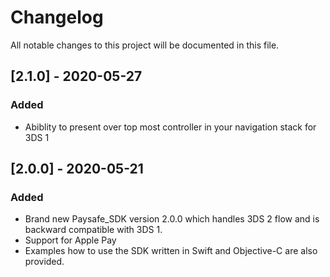 # Changelog

All notable changes to this project will be documented in this file.

## [2.1.0] - 2020-05-27
### Added
- Abiblity to present over top most controller in your navigation stack for 3DS 1

## [2.0.0] - 2020-05-21
### Added
- Brand new Paysafe_SDK version 2.0.0 which handles 3DS 2 flow and is backward compatible with 3DS 1. 
- Support for Apple Pay
- Examples how to use the SDK written in Swift and Objective-C are also provided.
